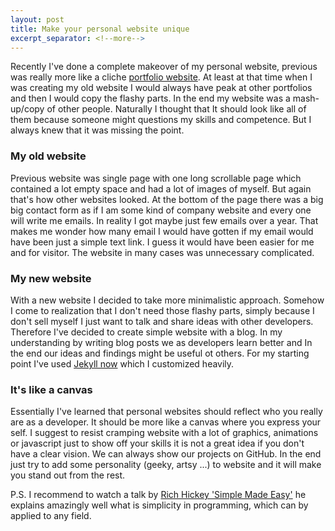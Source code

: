 ```yaml
---
layout: post
title: Make your personal website unique
excerpt_separator: <!--more-->
---
```


Recently I've done a complete makeover of my personal website, previous was really more like a
cliche [portfolio website](https://sarunast.com/old-website).
At least at that time when I was creating my old website I would always have peak at other portfolios and then I would copy the flashy parts.
In the end my website was a mash-up/copy of other people. Naturally I thought that It should look like all of them because
someone might questions my skills and competence. But I always knew that it was missing the point.
<!--more-->
 
### My old website

Previous website was single page with one long scrollable page which contained a lot empty space and had a lot of images of myself.
But again that's how other websites looked. At the bottom of the page there was a big big contact form as if I am some kind 
of company website and every one will write me emails. In reality I got maybe just few emails over a year. That makes me 
wonder how many email I would have gotten if my email would have been just a simple text link. I guess it would have been
easier for me and for visitor. The website in many cases was unnecessary complicated.
 
### My new website

With a new website I decided to take more minimalistic approach. Somehow I come to realization that I don't need those
flashy parts, simply because I don't sell myself I just want to talk and share ideas with other developers.
Therefore I've decided to create simple website with a blog. In my understanding by writing blog posts we as developers
learn better and In the end our ideas and findings might be useful ot others. For my starting point I've used [Jekyll now](https://github.com/barryclark/jekyll-now)
which I customized heavily.

### It's like a canvas

Essentially I've learned that personal websites should reflect who you really are as a developer. It should be more like a canvas
where you express your self. I suggest to resist cramping website with a lot of graphics, animations or javascript
just to show off your skills it is not a great idea if you don't have a clear vision. We can always show our projects on GitHub.
In the end just try to add some personality (geeky, artsy ...) to website and it will make you stand out from the rest.

P.S. I recommend to watch a talk by [Rich Hickey 'Simple Made Easy'](http://www.infoq.com/presentations/Simple-Made-Easy)
 he explains amazingly well what is simplicity in programming, which can by applied to any field. 
